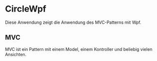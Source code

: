 # CircleWpf
Diese Anwendung zeigt die Anwendung des MVC-Patterns mit Wpf.
## MVC
MVC ist ein Pattern mit einem Model, einem Kontroller und beliebig vielen Ansichten.
